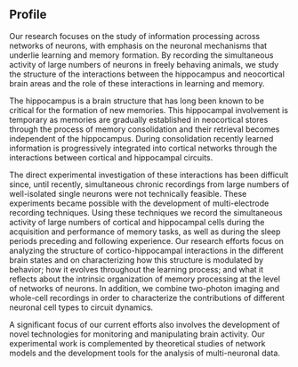 ## Profile

Our research focuses on the study of information processing across networks of neurons, with emphasis on the neuronal mechanisms that underlie learning and memory formation. By recording the simultaneous activity of large numbers of neurons in freely behaving animals, we study the structure of the interactions between the hippocampus and neocortical brain areas and the role of these interactions in learning and memory.

The hippocampus is a brain structure that has long been known to be critical for the formation of new memories. This hippocampal involvement is temporary as memories are gradually established in neocortical stores through the process of memory consolidation and their retrieval becomes independent of the hippocampus. During consolidation recently learned information is progressively integrated into cortical networks through the interactions between cortical and hippocampal circuits.

The direct experimental investigation of these interactions has been difficult since, until recently, simultaneous chronic recordings from large numbers of well-isolated single neurons were not technically feasible. These experiments became possible with the development of multi-electrode recording techniques.  Using these techniques we record the simultaneous activity of large numbers of cortical and hippocampal cells during the acquisition and performance of memory tasks, as well as during the sleep periods preceding and following experience. Our research efforts focus on analyzing the structure of cortico-hippocampal interactions in the different brain states and on characterizing how this structure is modulated by behavior; how it evolves throughout the learning process; and what it reflects about the intrinsic organization of memory processing at the level of networks of neurons. In addition, we combine two-photon imaging and whole-cell recordings in order to characterize the contributions of different neuronal cell types to circuit dynamics.

A significant focus of our current efforts also involves the development of novel technologies for monitoring and manipulating brain activity.  Our experimental work is complemented by theoretical studies of network models and the development tools for the analysis of multi-neuronal data.

